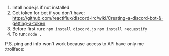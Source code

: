 1. Intall node.js if not installed
2. Get token for bot if you don't have:
https://github.com/reactiflux/discord-irc/wiki/Creating-a-discord-bot-&-getting-a-token
3. Before first run:
`npm install discord.js`
`npm install requestify`
4. To run:
`node .`

P.S. ping and info won't work because access to API have only me :trollface: